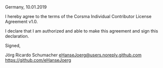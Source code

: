 Germany, 10.01.2019

I hereby agree to the terms of the Corsma Individual Contributor License
Agreement v1.0.

I declare that I am authorized and able to make this agreement and sign this
declaration.

Signed,

Jörg Ricardo Schumacher eHanseJoerg@users.noreply.github.com https://github.com/eHanseJoerg
